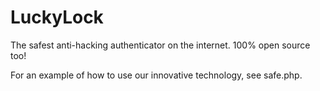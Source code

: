 # LuckyLock
The safest anti-hacking authenticator on the internet. 100% open source too! 

For an example of how to use our innovative technology, see safe.php.
